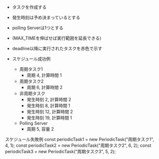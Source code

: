 - タスクを作成する
- 発生時刻は予め決まっているとする
- polling Serverは1つとする
- (MAX_TIMEを伸ばせば実行範囲を延長できる)
- deadline以降に実行されたタスクを赤色で示す

- スケジュール成功例
  - 周期タスク1
    - 周期 4, 計算時間 1
  - 周期タスク2
    - 周期 6, 計算時間 2
  - 非周期タスク
    - 発生時刻 2, 計算時間 2
    - 発生時刻 8, 計算時間 1
    - 発生時刻 12, 計算時間 2
    - 発生時刻 19, 計算時間 1
  - Polling Server
    - 周期 5, 容量 2

スケジュール失敗例
const periodicTask1 = new PeriodicTask("周期タスク1", 4, 1);
const periodicTask2 = new PeriodicTask("周期タスク2", 6, 2);
const periodicTask3 = new PeriodicTask("周期タスク3", 5, 2);

